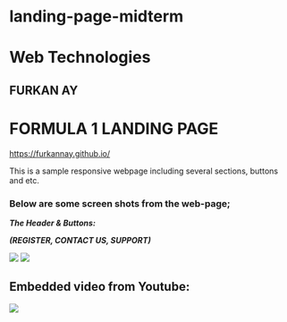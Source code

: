 # landing-page-midterm
# Web Technologies
## FURKAN AY 


# FORMULA 1 LANDING PAGE

https://furkannay.github.io/


This is a sample responsive webpage including several sections, buttons and etc.
### Below are some screen shots from the web-page;

***The Header & Buttons:*** 

***(REGISTER, CONTACT US, SUPPORT)*** 

<img src="https://user-images.githubusercontent.com/74255322/141813150-c1f37552-7bff-46ec-9225-88f068753c23.png">


<img src="https://user-images.githubusercontent.com/74255322/141813339-b3015f7a-ed58-406a-b2b7-ad056d19a1fc.png">

## Embedded video from Youtube:

<img src="https://user-images.githubusercontent.com/74255322/141813396-4902f740-ba30-4f14-bdfe-46f2c9714e7c.png">
